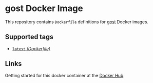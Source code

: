 gost Docker Image
====================

This repository contains `Dockerfile` definitions for [gost][gost] Docker images.

## Supported tags

* [`latest` _(Dockerfile)_](Dockerfile)

## Links
Getting started for this docker container at the [Docker Hub][registry].

[gost]: https://github.com/ginuerzh/gost
[registry]: https://registry.hub.docker.com/u/zealic/gost
